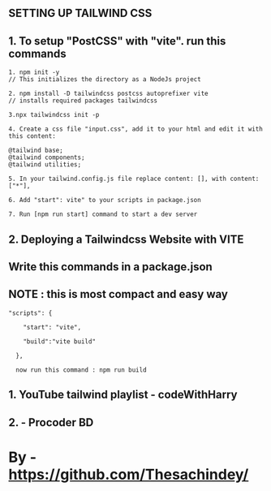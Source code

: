 ## SETTING UP TAILWIND CSS 
## 1. To setup "PostCSS" with "vite". run this commands
```
1. npm init -y 
// This initializes the directory as a NodeJs project
```

```
2. npm install -D tailwindcss postcss autoprefixer vite 
// installs required packages tailwindcss
```
```
3.npx tailwindcss init -p
```

```
4. Create a css file "input.css", add it to your html and edit it with this content:

@tailwind base;
@tailwind components;
@tailwind utilities;
```

```
5. In your tailwind.config.js file replace content: [], with content: ["*"],
```

```
6. Add "start": vite" to your scripts in package.json
```

```
7. Run [npm run start] command to start a dev server
```

## 2. Deploying a Tailwindcss Website with VITE
## Write this commands in a package.json

## NOTE : this is most compact and easy way
```
"scripts": {

    "start": "vite",

    "build":"vite build"

  },

  now run this command : npm run build
```

## 1. YouTube tailwind playlist - codeWithHarry
## 2. - Procoder BD
# By - https://github.com/Thesachindey/
